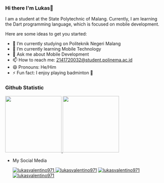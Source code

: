 ### Hi there I'm Lukas👋

I am a student at the State Polytechnic of Malang. Currently, I am learning the Dart programming language, which is focused on mobile development.

Here are some ideas to get you started:

- 🔭 I’m currently studying on Politeknik Negeri Malang
- 🌱 I’m currently learning Mobile Technology
- 💬 Ask me about Mobile Development
- 📫 How to reach me: 2141720032@student.polinema.ac.id
- 😄 Pronouns: He/Him
- ⚡ Fun fact: I enjoy playing badminton 🏸


### Github Statistic
<p align="left">
<a href="https://github.com/lukasvalentino971">
  <img height="180em" src="https://github-readme-stats-eight-theta.vercel.app/api?username=lukasvalentino971&show_icons=true&theme=algolia&include_all_commits=true&count_private=true"/>
  <img height="180em" src="https://github-readme-stats-eight-theta.vercel.app/api/top-langs/?username=lukasvalentino971&layout=compact&langs_count=8&theme=algolia"/>
</a>
</p>

- My Social Media<p>
<a href="https://www.linkedin.com/in/lukas-valentino/" target="blank"><img src="https://img.shields.io/badge/LinkedIn-0077B5?style=for-the-badge&logo=linkedin&logoColor=white" alt="lukasvalentino971" />
<a href="" target="blank"><img src="https://img.shields.io/badge/Youtube-E4405F?style=for-the-badge&logo=Youtube&logoColor=white" alt="lukasvalentino971" /></a> 
<a href="https://www.instagram.com/luk44ss__/" target="blank"><img src="https://img.shields.io/badge/Instagram-purple?style=for-the-badge&logo=instagram&logoColor=white" alt="lukasvalentino971" /></a>
<a href="https://line.me/ti/p/kamkZcOFjR" target="blank"><img src="https://img.shields.io/badge/LINE-line?style=for-the-badge&logo=line&logoColor=white" alt="lukasvalentino971" /></a> 


